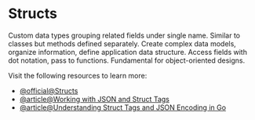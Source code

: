 # Structs

Custom data types grouping related fields under single name. Similar to classes but methods defined separately. Create complex data models, organize information, define application data structure. Access fields with dot notation, pass to functions. Fundamental for object-oriented designs.

Visit the following resources to learn more:

- [@official@Structs](https://go.dev/wiki/Well-known-struct-tags)
- [@article@Working with JSON and Struct Tags](https://medium.com/@sanyamdubey28/working-with-json-and-struct-tags-in-go-0e6a7c4fc6b0)
- [@article@Understanding Struct Tags and JSON Encoding in Go](https://towardsdev.com/understanding-struct-tags-and-json-encoding-in-go-9e51d551c0ce)
